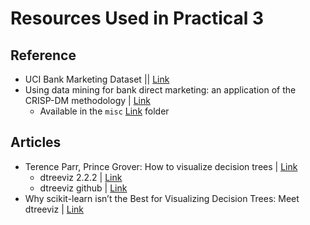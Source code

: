 # Resources Used in Practical 3

## Reference
* UCI Bank Marketing Dataset  || [Link](https://archive.ics.uci.edu/dataset/222/bank+marketing)
* Using data mining for bank direct marketing: an application of the CRISP-DM methodology  |  [Link](https://core.ac.uk/outputs/55616194/?utm_source=pdf&utm_medium=banner&utm_campaign=pdf-decoration-v1)
  * Available in the `misc` [Link](https://github.com/fazeelgm/UCB_ML_AI_PracticalApp_III/tree/main/misc) folder

## Articles
* Terence Parr, Prince Grover: How to visualize decision trees  |  [Link](https://explained.ai/decision-tree-viz/index.html)
  * dtreeviz 2.2.2  |  [Link](https://pypi.org/project/dtreeviz/#description)
  * dtreeviz github |  [Link](https://github.com/parrt/dtreeviz)
* Why scikit-learn isn’t the Best for Visualizing Decision Trees: Meet dtreeviz | [Link](https://pub.towardsai.net/mathematical-transformations-in-feature-engineering-log-reciprocal-and-power-transforms-5d7a3b7146ac](https://pub.towardsai.net/why-scikit-learn-isnt-the-best-for-visualizing-decision-trees-meet-dtreeviz-30c7997a7bd2))
